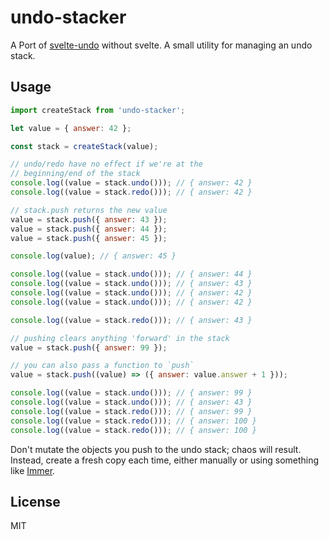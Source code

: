 # undo-stacker

A Port of [svelte-undo](https://github.com/Rich-Harris/svelte-undo) without svelte. A small utility for managing an undo stack.

## Usage

```js
import createStack from 'undo-stacker';

let value = { answer: 42 };

const stack = createStack(value);

// undo/redo have no effect if we're at the
// beginning/end of the stack
console.log((value = stack.undo())); // { answer: 42 }
console.log((value = stack.redo())); // { answer: 42 }

// stack.push returns the new value
value = stack.push({ answer: 43 });
value = stack.push({ answer: 44 });
value = stack.push({ answer: 45 });

console.log(value); // { answer: 45 }

console.log((value = stack.undo())); // { answer: 44 }
console.log((value = stack.undo())); // { answer: 43 }
console.log((value = stack.undo())); // { answer: 42 }
console.log((value = stack.undo())); // { answer: 42 }

console.log((value = stack.redo())); // { answer: 43 }

// pushing clears anything 'forward' in the stack
value = stack.push({ answer: 99 });

// you can also pass a function to `push`
value = stack.push((value) => ({ answer: value.answer + 1 }));

console.log((value = stack.undo())); // { answer: 99 }
console.log((value = stack.undo())); // { answer: 43 }
console.log((value = stack.redo())); // { answer: 99 }
console.log((value = stack.redo())); // { answer: 100 }
console.log((value = stack.redo())); // { answer: 100 }
```

Don't mutate the objects you push to the undo stack; chaos will result. Instead, create a fresh copy each time, either manually or using something like [Immer](https://immerjs.github.io/immer/).

## License

MIT
